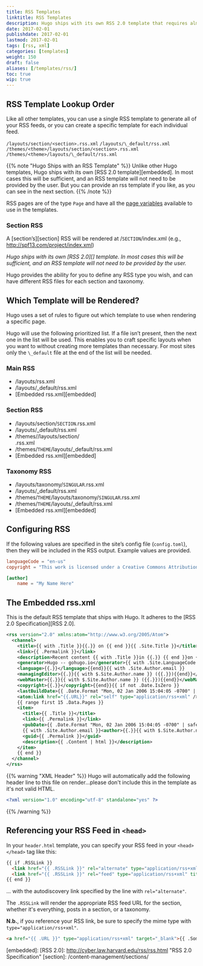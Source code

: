 ```yaml
---
title: RSS Templates
linktitle: RSS Templates
description: Hugo ships with its own RSS 2.0 template that requires almost no configuration, or you can create your own RSS templates.
date: 2017-02-01
publishdate: 2017-02-01
lastmod: 2017-02-01
tags: [rss, xml]
categories: [templates]
weight: 150
draft: false
aliases: [/templates/rss/]
toc: true
wip: true
---
```


## RSS Template Lookup Order

Like all other templates, you can use a single RSS template to generate all of your RSS feeds, or you can create a specific template for each individual feed.

`/layouts/section/<section>.rss.xml`
`/layouts/\_default/rss.xml`
`/themes/<theme>/layouts/section/<section>.rss.xml`
`/themes/<theme>/layouts/\_default/rss.xml`

{{% note "Hugo Ships with an RSS Template" %}}
Unlike other Hugo templates, Hugo ships with its own [RSS 2.0 template][embedded]. In most cases this will be sufficient, and an RSS template will not need to be provided by the user. But you can provide an rss template if you like, as you can see in the next section.
{{% /note %}}

RSS pages are of the type `Page` and have all the [page variables](/layout/variables/) available to use in the templates.

### Section RSS

A [section’s][section] RSS will be rendered at /`SECTION`/index.xml (e.g., http://spf13.com/project/index.xml)

*Hugo ships with its own [RSS 2.0][] template. In most cases this will
be sufficient, and an RSS template will not need to be provided by the
user.*

Hugo provides the ability for you to define any RSS type you wish, and
can have different RSS files for each section and taxonomy.

## Which Template will be Rendered?

Hugo uses a set of rules to figure out which template to use when rendering a specific page.

Hugo will use the following prioritized list. If a file isn’t present, then the next one in the list will be used. This enables you to craft specific layouts when you want to without creating more templates than necessary. For most sites only the `\_default` file at the end of the list will be needed.

### Main RSS

* /layouts/rss.xml
* /layouts/\_default/rss.xml
* [Embedded rss.xml][embedded]

### Section RSS

* /layouts/section/`SECTION`.rss.xml
* /layouts/\_default/rss.xml
* /themes/<THEME>/layouts/section/<section>.rss.xml
* /themes/`THEME`/layouts/\_default/rss.xml
* [Embedded rss.xml][embedded]

### Taxonomy RSS

* /layouts/taxonomy/`SINGULAR`.rss.xml
* /layouts/\_default/rss.xml
* /themes/`THEME`/layouts/taxonomy/`SINGULAR`.rss.xml
* /themes/`THEME`/layouts/\_default/rss.xml
* [Embedded rss.xml][embedded]

## Configuring RSS

If the following values are specified in the site’s config file (`config.toml`), then they will be included in the RSS output. Example values are provided.

```toml
languageCode = "en-us"
copyright = "This work is licensed under a Creative Commons Attribution-ShareAlike 4.0 International License."

[author]
    name = "My Name Here"
```


## The Embedded rss.xml
This is the default RSS template that ships with Hugo. It adheres to the [RSS 2.0 Specification][RSS 2.0].

```xml
<rss version="2.0" xmlns:atom="http://www.w3.org/2005/Atom">
  <channel>
    <title>{{ with .Title }}{{.}} on {{ end }}{{ .Site.Title }}</title>
    <link>{{ .Permalink }}</link>
    <description>Recent content {{ with .Title }}in {{.}} {{ end }}on {{ .Site.Title }}</description>
    <generator>Hugo -- gohugo.io</generator>{{ with .Site.LanguageCode }}
    <language>{{.}}</language>{{end}}{{ with .Site.Author.email }}
    <managingEditor>{{.}}{{ with $.Site.Author.name }} ({{.}}){{end}}</managingEditor>{{end}}{{ with .Site.Author.email }}
    <webMaster>{{.}}{{ with $.Site.Author.name }} ({{.}}){{end}}</webMaster>{{end}}{{ with .Site.Copyright }}
    <copyright>{{.}}</copyright>{{end}}{{ if not .Date.IsZero }}
    <lastBuildDate>{{ .Date.Format "Mon, 02 Jan 2006 15:04:05 -0700" | safeHTML }}</lastBuildDate>{{ end }}
    <atom:link href="{{.URL}}" rel="self" type="application/rss+xml" />
    {{ range first 15 .Data.Pages }}
    <item>
      <title>{{ .Title }}</title>
      <link>{{ .Permalink }}</link>
      <pubDate>{{ .Date.Format "Mon, 02 Jan 2006 15:04:05 -0700" | safeHTML }}</pubDate>
      {{ with .Site.Author.email }}<author>{{.}}{{ with $.Site.Author.name }} ({{.}}){{end}}</author>{{end}}
      <guid>{{ .Permalink }}</guid>
      <description>{{ .Content | html }}</description>
    </item>
    {{ end }}
  </channel>
</rss>
```

{{% warning "XML Header" %}}
Hugo will automatically add the following header line to this file on render…please don't include this in the template as it's not valid HTML.
```xml
<?xml version="1.0" encoding="utf-8" standalone="yes" ?>
```
{{% /warning %}}

## Referencing your RSS Feed in `<head>`

In your `header.html` template, you can specify your RSS feed in your `<head></head>` tag like this:

```html
{{ if .RSSLink }}
  <link href="{{ .RSSLink }}" rel="alternate" type="application/rss+xml" title="{{ .Site.Title }}" />
  <link href="{{ .RSSLink }}" rel="feed" type="application/rss+xml" title="{{ .Site.Title }}" />
{{ end }}
```

... with the autodiscovery link specified by the line with `rel="alternate"`.

The `.RSSLink` will render the appropriate RSS feed URL for the section, whether it's everything, posts in a section, or a taxonomy.

**N.b.**, if you reference your RSS link, be sure to specify the mime type with `type="application/rss+xml"`.

```html
<a href="{{ .URL }}" type="application/rss+xml" target="_blank">{{ .SomeText }}</a>
```

[embedded]:
[RSS 2.0]: http://cyber.law.harvard.edu/rss/rss.html "RSS 2.0 Specification"
[section]: /content-management/sections/